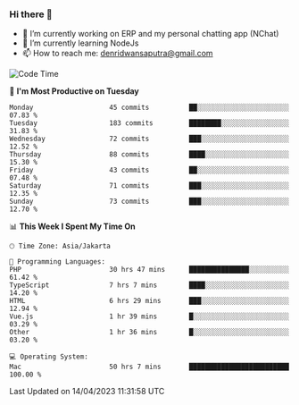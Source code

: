 ### Hi there 👋

- 🔭 I’m currently working on ERP and my personal chatting app (NChat)
- 🌱 I’m currently learning NodeJs
- 📫 How to reach me: denridwansaputra@gmail.com


<!--START_SECTION:waka-->
![Code Time](http://img.shields.io/badge/Code%20Time-2%2C984%20hrs%2041%20mins-blue)

📅 **I'm Most Productive on Tuesday** 

```text
Monday                   45 commits          ██░░░░░░░░░░░░░░░░░░░░░░░   07.83 % 
Tuesday                  183 commits         ████████░░░░░░░░░░░░░░░░░   31.83 % 
Wednesday                72 commits          ███░░░░░░░░░░░░░░░░░░░░░░   12.52 % 
Thursday                 88 commits          ████░░░░░░░░░░░░░░░░░░░░░   15.30 % 
Friday                   43 commits          ██░░░░░░░░░░░░░░░░░░░░░░░   07.48 % 
Saturday                 71 commits          ███░░░░░░░░░░░░░░░░░░░░░░   12.35 % 
Sunday                   73 commits          ███░░░░░░░░░░░░░░░░░░░░░░   12.70 % 
```


📊 **This Week I Spent My Time On** 

```text
🕑︎ Time Zone: Asia/Jakarta

💬 Programming Languages: 
PHP                      30 hrs 47 mins      ███████████████░░░░░░░░░░   61.42 % 
TypeScript               7 hrs 7 mins        ████░░░░░░░░░░░░░░░░░░░░░   14.20 % 
HTML                     6 hrs 29 mins       ███░░░░░░░░░░░░░░░░░░░░░░   12.94 % 
Vue.js                   1 hr 39 mins        █░░░░░░░░░░░░░░░░░░░░░░░░   03.29 % 
Other                    1 hr 36 mins        █░░░░░░░░░░░░░░░░░░░░░░░░   03.20 % 

💻 Operating System: 
Mac                      50 hrs 7 mins       █████████████████████████   100.00 % 
```


 Last Updated on 14/04/2023 11:31:58 UTC
<!--END_SECTION:waka-->
